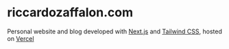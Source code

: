 # riccardozaffalon.com

Personal website and blog developed with [Next.js](https://nextjs.org/) and [Tailwind CSS](https://tailwindcss.com/), hosted on [Vercel](https://vercel.com/)
